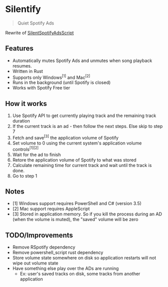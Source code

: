 # Silentify

> Quiet Spotify Ads

Rewrite of [SilentSpotifyAdsScript](https://github.com/saiarvindg/SilentSpotifyAdsScript)

## Features

- Automatically mutes Spotify Ads and unmutes when song playback resumes.
- Written in Rust
- Supports only Windows<sup>[1]</sup> and Mac<sup>[2]</sup>
- Runs in the background (until Spotify is closed)
- Works with Spotify Free tier

## How it works

1. Use Spotify API to get currently playing track and the remaining track duration
2. If the current track is an ad - then follow the next steps. Else skip to step 7
3. Fetch and save<sup>[3]</sup> the application volume of Spotify
4. Set volume to 0 using the current system's application volume controls<sup>[1][2]</sup>
5. Wait for the ad to finish
6. Retore the application volume of Spotify to what was stored
7. Calculate remaining time for current track and wait until the track is done.
8. Go to step 1

## Notes

- [1] Windows support requires PowerShell and C# (version 3.5)
- [2] Mac support requires AppleScript
- [3] Stored in application memory. So if you kill the process during an AD (when the volume is muted), the "saved" volume will be zero

## TODO/Improvements

- Remove RSpotify dependency
- Remove powershell_script rust dependency
- Store volume state somewhere on disk so application restarts will not wipe out volume state
- Have something else play over the ADs are running
    - Ex: user's saved tracks on disk, some tracks from another application
